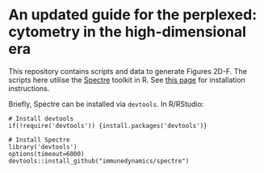 # An updated guide for the perplexed: cytometry in the high-dimensional era 

This repository contains scripts and data to generate Figures 2D-F. The scripts here utilise the [Spectre](https://immunedynamics.io/spectre) toolkit in R. See [this page](https://immunedynamics.io/spectre/getting-started/) for installation instructions. 

Briefly, Spectre can be installed via `devtools`. In R/RStudio:

```
# Install devtools
if(!require('devtools')) {install.packages('devtools')}
```

```
# Install Spectre
library('devtools')
options(timeout=6000)
devtools::install_github("immunedynamics/spectre")
```
